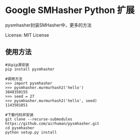 Google SMHasher Python 扩展
===========================

pysmhasher封装SMHasher中，更多的方法

License: MIT License


使用方法
--------

```
#从pip源安装
pip install pysmhasher

#调用方法
>>> import pysmhasher
>>> pysmhasher.murmurhash2('hello')
3848350155
>>> seed = 27
>>> pysmhasher.murmurhash2('hello', seed)
1143501851

#下载代码并安装
git clone --recurse-submodules https://github.com/airhuman/pysmhasher.git
cd pysmhasher
python setup.py install
```
